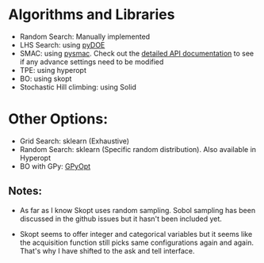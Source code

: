 # Algorithms and Libraries
- Random Search: Manually implemented
- LHS Search: using [pyDOE](https://pythonhosted.org/pyDOE/randomized.html)
- SMAC: using [pysmac](https://pysmac.readthedocs.io/en/latest/quickstart.html). Check out the [detailed API documentation](https://pysmac.readthedocs.io/en/latest/pysmac.html) to see if any advance settings need to be modified
- TPE: using hyperopt
- BO: using skopt
- Stochastic Hill climbing: using Solid

# Other Options:
- Grid Search: sklearn (Exhaustive)
- Random Search: sklearn (Specific random distribution). Also available in Hyperopt
- BO with GPy: [GPyOpt](https://gpyopt.readthedocs.io/en/latest/#)

## Notes:
- As far as I know Skopt uses random sampling. Sobol sampling has been discussed in the github issues but it hasn't been included yet.

- Skopt seems to offer integer and categorical variables but it seems like the acquisition function still picks same configurations again and again. That's why I have shifted to the ask and tell interface.
